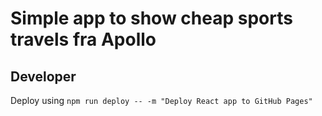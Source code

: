 # Simple app to show cheap sports travels fra Apollo


## Developer
Deploy using `npm run deploy -- -m "Deploy React app to GitHub Pages"`